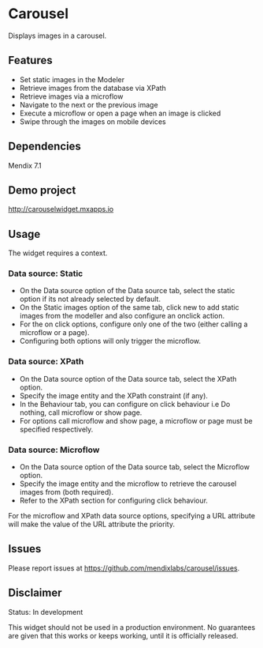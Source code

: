 # Carousel
Displays images in a carousel.

## Features
* Set static images in the Modeler
* Retrieve images from the database via XPath
* Retrieve images via a microflow
* Navigate to the next or the previous image
* Execute a microflow or open a page when an image is clicked
* Swipe through the images on mobile devices

## Dependencies
Mendix 7.1

## Demo project
http://carouselwidget.mxapps.io

## Usage
The widget requires a context.
 ### Data source: Static
 - On the Data source option of the Data source tab, select the static option if its not already selected by default.
 - On the Static images option of the same tab, click new to add static images from the modeller and also configure an onclick action.
 - For the on click options, configure only one of the two (either calling a microflow or a page).
 - Configuring both options will only trigger the microflow.
 
 ### Data source: XPath
 - On the Data source option of the Data source tab, select the XPath option.
 - Specify the image entity and the XPath constraint (if any).
 - In the Behaviour tab, you can configure on click behaviour i.e Do nothing, call microflow or show page.
 - For options call microflow and show page, a microflow or page must be specified respectively.
 
 ### Data source: Microflow
  - On the Data source option of the Data source tab, select the Microflow option.
  - Specify the image entity and the microflow to retrieve the carousel images from (both required).
  - Refer to the XPath section for configuring click behaviour.
  
  For the microflow and XPath data source options, specifying a URL attribute will make the value of the URL attribute the priority. 

## Issues
Please report issues at https://github.com/mendixlabs/carousel/issues.

## Disclaimer
Status: In development

This widget should not be used in a production environment.
No guarantees are given that this works or keeps working, until it is officially released.
